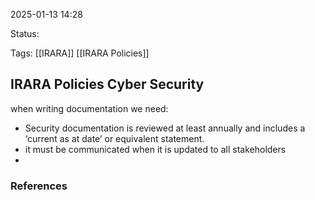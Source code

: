 
2025-01-13 14:28

Status:

Tags: [[IRARA]] [[IRARA Policies]]

## IRARA Policies Cyber Security

when writing documentation we need:
- Security documentation is reviewed at least annually and includes a ‘current as at date’ or equivalent statement.
- it must be communicated when it is updated to all stakeholders
- 




### References